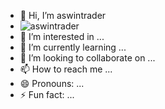 - 👋 Hi, I’m aswintrader
- ![aswintrader]([image.jpg](https://github.com/aswintrader/aswintrader/blob/main/Aswin%20pic.jpg?raw=true))
- 👀 I’m interested in ...
- 🌱 I’m currently learning ...
- 💞️ I’m looking to collaborate on ...
- 📫 How to reach me ...
- 😄 Pronouns: ...
- ⚡ Fun fact: ...

<!---
aswintrader/aswintrader is a ✨ special ✨ repository because its `README.md` (this file) appears on your GitHub profile.
You can click the Preview link to take a look at your changes.
--->
